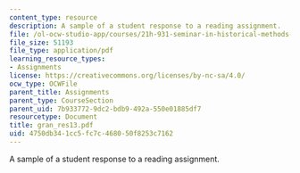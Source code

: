 ```yaml
---
content_type: resource
description: A sample of a student response to a reading assignment.
file: /ol-ocw-studio-app/courses/21h-931-seminar-in-historical-methods-spring-2004/4750db341cc5fc7c468050f8253c7162_gran_res13.pdf
file_size: 51193
file_type: application/pdf
learning_resource_types:
- Assignments
license: https://creativecommons.org/licenses/by-nc-sa/4.0/
ocw_type: OCWFile
parent_title: Assignments
parent_type: CourseSection
parent_uid: 7b933772-9dc2-bdb9-492a-550e01885df7
resourcetype: Document
title: gran_res13.pdf
uid: 4750db34-1cc5-fc7c-4680-50f8253c7162
---
```

A sample of a student response to a reading assignment.